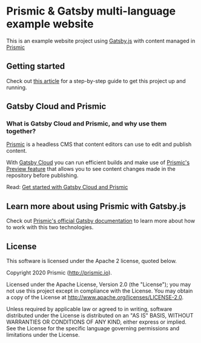 # Prismic & Gatsby multi-language example website 

This is an example website project using [Gatsby.js](https://www.gatsbyjs.org/) with content managed in [Prismic](https://prismic.io)

## Getting started
Check out [this article](https://prismic.io/docs/technologies/multi-language-website-example-with-gatsby) for a step-by-step guide to get this project up and running.

##  Gatsby Cloud and Prismic

### What is Gatsby Cloud and Prismic, and why use them together?
[Prismic](https://prismic.io) is a headless CMS that content editors can use to edit and publish content.

With [Gatsby Cloud](https://www.gatsbyjs.com/cloud/) you can run efficient builds and make use of [Prismic's Preview feature](https://user-guides.prismic.io/en/articles/768819-preview-a-document) that allows you to see content changes made in the repository before publishing.

Read: [Get started with Gatsby Cloud and Prismic](https://prismic.io/docs/technologies/prismic-and-gatsby-cloud-gatsby)

## Learn more about using Prismic with Gatsby.js

Check out [Prismic's official Gatsby documentation](https://prismic.io/docs/technologies/gatsby) to learn more about how to work with this two technologies.

## License

This software is licensed under the Apache 2 license, quoted below.

Copyright 2020 Prismic (http://prismic.io).

Licensed under the Apache License, Version 2.0 (the "License"); you may not use this project except in compliance with the License. You may obtain a copy of the License at http://www.apache.org/licenses/LICENSE-2.0.

Unless required by applicable law or agreed to in writing, software distributed under the License is distributed on an "AS IS" BASIS, WITHOUT WARRANTIES OR CONDITIONS OF ANY KIND, either express or implied. See the License for the specific language governing permissions and limitations under the License.
